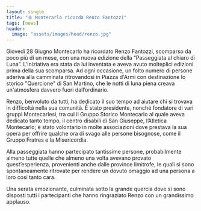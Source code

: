 ```yaml
---
layout: single
title: "🩸 Montecarlo ricorda Renzo Fantozzi"
tags: [news]
header:
  image: "assets/images/head/renzo.jpg"
---
```


Giovedì 28 Giugno Montecarlo ha ricordato Renzo Fantozzi, scomparso da poco più di un mese, con una nuova edizione della “Passeggiata al chiaro di Luna”. L’iniziativa era stata da lui inventata e aveva avuto molteplici edizioni prima della sua scomparsa. Ad ogni occasione, un folto numero di persone aderiva alla camminata ritrovandosi in Piazza d'Armi con destinazione lo storico "Quercione" di San Martino, che le notti di luna piena creava un'atmosfera davvero fuori dall’ordinario.

Renzo, benvoluto da tutti, ha dedicato il suo tempo ad aiutare chi si trovava in difficoltà nella sua comunità. È stato presidente, nonché fondatore di vari gruppi Montecarlesi, tra cui il Gruppo Storico Montecarlo al quale aveva dedicato tanto tempo, il centro disabili di San Giuseppe, l’Atletica Montecarlo; è stato volontario in molte associazioni dove prestava la sua opera per offrire qualche ora di svago alle persone bisognose, come il Gruppo Fratres e la Misericordia.

Alla passeggiata hanno partecipato tantissime persone, probabilmente almeno tutte quelle che almeno una volta avevano provato quest’esperienza, provenienti anche dalle province limitrofe, le quali si sono spontaneamente ritrovate per rendere un dovuto omaggio ad una persona a loro cosi tanto cara.

Una serata emozionante, culminata sotto la grande quercia dove si sono disposti tutti i partecipanti che hanno ringraziato Renzo con un grandissimo applauso.
